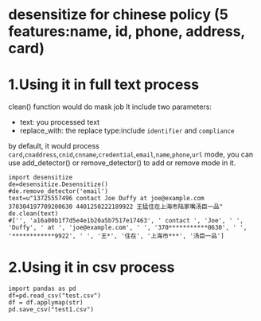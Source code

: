 # desensitize for chinese policy (5 features:name, id, phone, address, card)

# 1.Using it in full text process
 clean() function would do mask job
 It include two parameters: 
 * text: you processed text
 * replace_with: the replace type:include `identifier` and `compliance`

by default, it would process `card`,`cnaddress`,`cnid`,`cnname`,`credential`,`email`,`name`,`phone`,`url` mode, you can use add_detector() or remove_detector() to add or remove mode in it.
```
import desensitize
de=desensitize.Desensitize()
#de.remove_detector('email')
text=u"13725557496 contact Joe Duffy at joe@example.com 370304197709200630 4401250222189922 王猛住在上海市陆家嘴汤臣一品"
de.clean(text)
#['', 'a16a00b1f7d5e4e1b20a5b7517e17463', ' contact ', 'Joe', ' ', 'Duffy', ' at ', 'joe@example.com', ' ', '370***********0630', ' ', '************9922', ' ', '王*', '住在', '上海市***', '汤臣一品']
```

# 2.Using it in csv process
```
import pandas as pd
df=pd.read_csv("test.csv")
df = df.applymap(str)
pd.save_csv("test1.csv")
```
